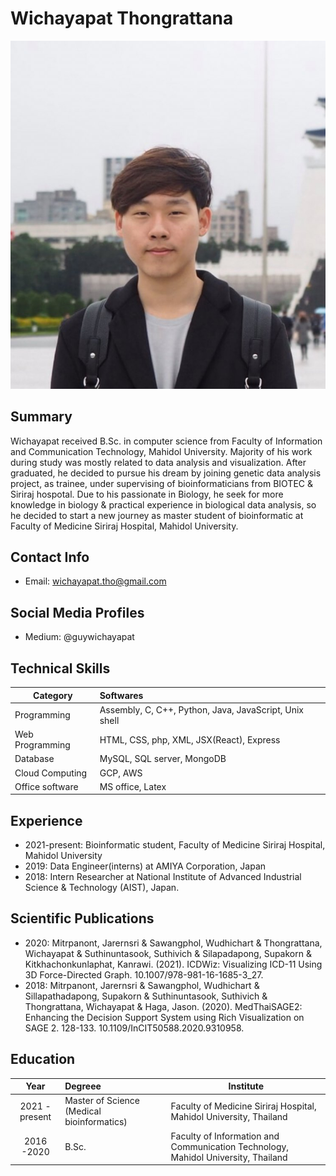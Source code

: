 # Wichayapat Thongrattana

![Profile Image Placeholder](wichayapat.jpg)

## Summary

Wichayapat received B.Sc. in computer science from Faculty of Information and Communication Technology, Mahidol University. Majority of his work during study was mostly related to data analysis and visualization. After graduated, he decided to pursue his dream by joining genetic data analysis project, as trainee, under supervising of bioinformaticians from BIOTEC & Siriraj hospotal. Due to his passionate in Biology, he seek for more knowledge in biology & practical experience in biological data analysis, so he decided to start a new journey as master student of bioinformatic at Faculty of Medicine Siriraj Hospital, Mahidol University.
## Contact Info
- Email:  wichayapat.tho@gmail.com
## Social Media Profiles

- Medium: @guywichayapat

## Technical Skills

| Category        | Softwares                                              |
| --------------- | :----------------------------------------------------- |
| Programming     | Assembly, C, C++, Python, Java, JavaScript, Unix shell |
| Web Programming | HTML, CSS, php, XML, JSX(React), Express               |
| Database        | MySQL, SQL server, MongoDB                             |
| Cloud Computing | GCP, AWS                                               |
| Office software | MS office, Latex                                       |

## Experience

- 2021-present: Bioinformatic student, Faculty of Medicine Siriraj Hospital, Mahidol University
- 2019: Data Engineer(interns) at AMIYA Corporation, Japan
- 2018: Intern Researcher at National Institute of Advanced Industrial Science & Technology (AIST), Japan.

## Scientific Publications

- 2020: Mitrpanont, Jarernsri & Sawangphol, Wudhichart & Thongrattana, Wichayapat & Suthinuntasook, Suthivich & Silapadapong, Supakorn & Kitkhachonkunlaphat, Kanrawi. (2021). ICDWiz: Visualizing ICD-11 Using 3D Force-Directed Graph. 10.1007/978-981-16-1685-3_27.
- 2018: Mitrpanont, Jarernsri & Sawangphol, Wudhichart & Sillapathadapong, Supakorn & Suthinuntasook, Suthivich & Thongrattana, Wichayapat & Haga, Jason. (2020). MedThaiSAGE2: Enhancing the Decision Support System using Rich Visualization on SAGE 2. 128-133. 10.1109/InCIT50588.2020.9310958.

## Education

|      Year      | Degreee                                    | Institute                                                                         |
| :------------: | :----------------------------------------- | --------------------------------------------------------------------------------- |
| 2021 - present | Master of Science (Medical bioinformatics) | Faculty of Medicine Siriraj Hospital, Mahidol University, Thailand                |
|   2016 -2020   | B.Sc.                                      | Faculty of Information and Communication Technology, Mahidol University, Thailand |
